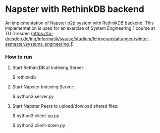 # Napster with RethinkDB backend

An implementation of Napster p2p system with RethinkDB backend.
This implementation is used for an exercise of System Engineering 1 course at TU Dresden (https://tu-dresden.de/ing/informatik/sya/se/studium/lehrveranstaltungen/winter-semester/systems_engineering_1)

### How to run ###

1. Start RethinkDB at Indexing Server:

    $ rethinkdb

2. Start Napster Indexing Server:

    $ python3 server.py

3. Start Napster Peers to upload/dowload shared files:

    $ python3 client-up.py

    $ python3 client-down.py
    
